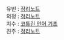 유빈 : [정리노트](https://yubin-0727.notion.site/Ch-2-eeafa0ba7c7545c5a7521594fdbe5c8d)     
의정 : [정리노트](https://weak-meteoroid-883.notion.site/Kotlin-Study-1-e2d57e21c670481cbdd575641dabbc22)     
지수 : [코틀린 언어 기초](https://www.notion.so/1e942068b45f4274a63224f60c51bfcc)   
진주 : [정리노트](https://www.notion.so/2-64258d69456349528604e3ea4ddf08e2)
